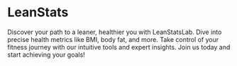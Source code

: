 # LeanStats
Discover your path to a leaner, healthier you with LeanStatsLab. Dive into precise health metrics like BMI, body fat, and more. Take control of your fitness journey with our intuitive tools and expert insights. Join us today and start achieving your goals!
